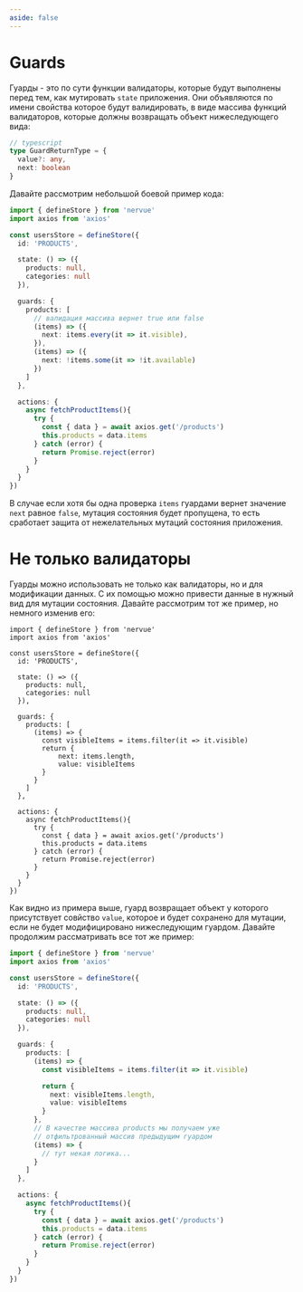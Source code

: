 ```yaml
---
aside: false
---
```


# Guards

Гуарды - это по сути функции валидаторы, которые будут выполнены перед тем, как мутировать ```state``` приложения.
Они объявляются по имени свойства которое будут валидировать, в виде массива функций
валидаторов, которые должны возвращать объект нижеследующего вида:

```ts
// typescript
type GuardReturnType = { 
  value?: any,
  next: boolean 
}
```

Давайте рассмотрим небольшой боевой пример кода:

```typescript
import { defineStore } from 'nervue'
import axios from 'axios'

const usersStore = defineStore({
  id: 'PRODUCTS',

  state: () => ({
    products: null,
    categories: null
  }),

  guards: {
    products: [
      // валидация массива вернет true или false
      (items) => ({
        next: items.every(it => it.visible),
      }),
      (items) => ({
        next: !items.some(it => !it.available)
      })
    ]
  },

  actions: {
    async fetchProductItems(){
      try {
        const { data } = await axios.get('/products')
        this.products = data.items
      } catch (error) {
        return Promise.reject(error)
      }
    }
  }
})
```

В случае если хотя бы одна проверка ```items```  гуардами вернет значение ```next``` равное ```false```,
мутация состояния будет пропущена, то есть сработает защита от нежелательных мутаций состояния приложения.

# Не только валидаторы

Гуарды можно использовать не только как валидаторы, но и для модификации данных. С их помощью можно привести данные в
нужный вид для мутации состояния.
Давайте рассмотрим тот же пример, но немного изменив его:

```typescript{17-19}
import { defineStore } from 'nervue'
import axios from 'axios'

const usersStore = defineStore({
  id: 'PRODUCTS',

  state: () => ({
    products: null,
    categories: null
  }),

  guards: {
    products: [
      (items) => {
        const visibleItems = items.filter(it => it.visible)
        return {
            next: items.length,
            value: visibleItems
        }
      }
    ]
  },

  actions: {
    async fetchProductItems(){
      try {
        const { data } = await axios.get('/products')
        this.products = data.items
      } catch (error) {
        return Promise.reject(error)
      }
    }
  }
})
```

Как видно из примера выше, гуард возвращает объект у которого присутствует совйство ```value```, которое и будет
сохранено для мутации,
если не будет модифицировано нижеследующим гуардом.
Давайте продолжим рассматривать все тот же пример:

```typescript
import { defineStore } from 'nervue'
import axios from 'axios'

const usersStore = defineStore({
  id: 'PRODUCTS',

  state: () => ({
    products: null,
    categories: null
  }),

  guards: {
    products: [
      (items) => {
        const visibleItems = items.filter(it => it.visible)

        return {
          next: visibleItems.length,
          value: visibleItems
        }
      },
      // В качестве массива products мы получаем уже
      // отфильтрованный массив предыдущим гуардом
      (items) => {
        // тут некая логика...
      }
    ]
  },

  actions: {
    async fetchProductItems(){
      try {
        const { data } = await axios.get('/products')
        this.products = data.items
      } catch (error) {
        return Promise.reject(error)
      }
    }
  }
})
```


